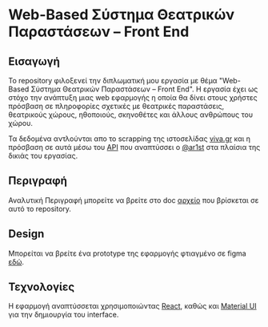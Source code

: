 # Web-Based Σύστημα Θεατρικών Παραστάσεων – Front End

## Εισαγωγή

Το repository φιλοξενεί την διπλωματική μου εργασία με θέμα "Web-Based Σύστημα Θεατρικών Παραστάσεων – Front End". Η εργασία έχει ως στόχο την ανάπτυξη μιας web εφαρμογής η οποία θα δίνει στους χρήστες πρόσβαση σε πληροφορίες σχετικές με θεατρικές παραστάσεις, θεατρικούς χώρους, ηθοποιούς, σκηνοθέτες και άλλους ανθρώπους του χώρου.

Τα δεδομένα αντλούνται απο το scrapping της ιστοσελίδας [viva.gr](https://www.viva.gr) και η πρόσβαση σε αυτά μέσω του [API](https://github.com/ar1st/theatrical-plays-api) που αναπτύσσει ο [@ar1st](https://github.com/ar1st) στα πλαίσια της δικιάς του εργασίας.

## Περιγραφή

Αναλυτική Περιγραφή μπορείτε να βρείτε στο doc [αρχείο](./Περιγραφή_Εφαρμογής.docx) που βρίσκεται σε αυτό το repository.

## Design
Μπορείται να βρείτε ένα prototype της εφαρμογής φτιαγμένο σε figma [εδώ](https://www.figma.com/proto/9hnEd0EIZnFsj0guRA3iFa/Theatrica-Front-End?node-id=4%3A3&scaling=scale-down-width&page-id=0%3A1&starting-point-node-id=4%3A3).

## Τεχνολογίες

Η εφαρμογή αναπτύσσεται χρησιμοποιώντας [React](https://reactjs.org/), καθώς και [Material UI](https://mui.com) για την δημιουργία του interface.

